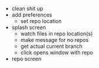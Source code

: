 - clean shit up
- add preferences
  - set repo location
- splash screen
  - watch files in repo location(s)
  - make message for no repos
  - get actual current branch
  - click opens window with repo
- repo screen
